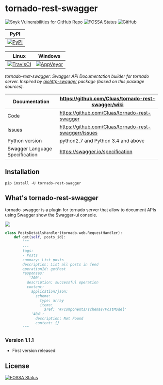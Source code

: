 tornado-rest-swagger
===============

![Snyk Vulnerabilities for GitHub Repo](https://img.shields.io/snyk/vulnerabilities/github/Cluas/tornado-rest-swagger.svg)
[![FOSSA Status](https://app.fossa.com/api/projects/git%2Bgithub.com%2FCluas%2Ftornado-rest-swagger.svg?type=shield)](https://app.fossa.com/projects/git%2Bgithub.com%2FCluas%2Ftornado-rest-swagger?ref=badge_shield)
![GitHub](https://img.shields.io/github/license/Cluas/tornado-rest-swagger.svg)


| PyPI                                        |
|----------------------------------------------|
| [![PyPI][pypi_image]][pypi_link] |


[pypi_link]: https://pypi.org/project/tornado-rest-swagger/
[pypi_image]: https://img.shields.io/pypi/v/tornado-rest-swagger.svg





| Linux                                        | Windows                                      |
|----------------------------------------------|----------------------------------------------|
| [![TravisCI][travisci_image]][travisci_link] | [![AppVeyor][appveyor_image]][appveyor_link] |

[travisci_link]: https://travis-ci.org/Cluas/tornado-rest-swagger
[travisci_image]: https://travis-ci.org/Cluas/tornado-rest-swagger.svg?branch=master

[appveyor_link]: https://ci.appveyor.com/project/Cluas/tornado-rest-swagger/branch/master
[appveyor_image]: https://ci.appveyor.com/api/projects/status/kp5w5tdi3ae0mpas?svg=true

*tornado-rest-swagger: Swagger API Documentation builder for tornado server. Inspired by [aiohttp-swagger](https://github.com/cr0hn/aiohttp-swagger) package (based on this package sources).*

Documentation |  https://github.com/Cluas/tornado-rest-swagger/wiki
------------- | -------------------------------------------------
Code | https://github.com/Cluas/tornado-rest-swagger
Issues | https://github.com/Cluas/tornado-rest-swaggerr/issues
Python version | python2.7 and Python 3.4 and above
Swagger Language Specification | https://swagger.io/specification

Installation
----------------------

    pip install -U tornado-rest-swagger


What's tornado-rest-swagger
----------------------

tornado-swagger is a plugin for tornado server that allow to document APIs using Swagger show the Swagger-ui console.

![](https://github.com/Cluas/tornado-rest-swagger/blob/master/docs/wiki__swagger_single_endpoint.png)

```python
class PostsDetailsHandler(tornado.web.RequestHandler):
    def get(self, posts_id):
        """
        ---
        tags:
        - Posts
        summary: List posts
        description: List all posts in feed
        operationId: getPost
        responses:
           '200':
          description: successful operation
          content:
            application/json:
              schema:
                type: array
                items:
                  $ref: '#/components/schemas/PostModel'
            '404':
              description: Not Found
              content: {}
        """
```


### Version 1.1.1

- First version released


## License
[![FOSSA Status](https://app.fossa.com/api/projects/git%2Bgithub.com%2FCluas%2Ftornado-rest-swagger.svg?type=shield)](https://app.fossa.com/projects/git%2Bgithub.com%2FCluas%2Ftornado-rest-swagger?ref=badge_shield)